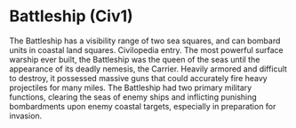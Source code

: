 # Battleship (Civ1)

The Battleship has a visibility range of two sea squares, and can bombard units in coastal land squares.
Civilopedia entry.
The most powerful surface warship ever built, the Battleship was the queen of the seas until the appearance of its deadly nemesis, the Carrier. Heavily armored and difficult to destroy, it possessed massive guns that could accurately fire heavy projectiles for many miles. The Battleship had two primary military functions, clearing the seas of enemy ships and inflicting punishing bombardments upon enemy coastal targets, especially in preparation for invasion.